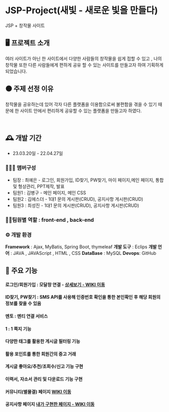 # JSP-Project(새빛 - 새로운 빛을 만들다)
JSP + 창작물 사이트


## 🖥️ 프로젝트 소개
여러 사이트가 아닌 한 사이트에서 다양한 사람들의 창작물을 쉽게 접할 수 있고 , 나의 창작물 또한 다른 사람들에게 편하게 공유 할 수 있는 사이트를 만들고자 하여 기획하게 되었습니다.
## ⚫ 주제 선정 이유
창작물을 공유하는데 있어 각자 다른 플랫폼을 이용함으로써 불편함을 겪을 수 있기 때문에 한 사이트 안에서 편리하게 공유할 수 있는 플랫폼을 만들고자 하였다.

<br>

## 🕰️ 개발 기간
* 23.03.20일 - 22.04.27일

### 🧑‍🤝‍🧑 맴버구성
 - 팀장 : 최예은 - 로그인, 회원가입, ID찾기, PW찾기, 마이 페이지,메인 페이지, 통합 및 형상관리, PPT제작, 발표
 - 팀원1 : 김병구 - 메인 페이지, 메인 CSS
 - 팀원2 : 김에스더 - 1대1 문의 게시판(CRUD), 공지사항 게시판(CRUD)
 - 팀원3 : 최성진 - 1대1 문의 게시판(CRUD), 공지사항 게시판(CRUD)
### 👩‍💻팀원별 역할 : front-end , back-end

### ⚙️ 개발 환경
**Framework** : Ajax, MyBatis, Spring Boot, thymeleaf
**개발 도구** : Eclips
**개발 언어** : JAVA , JAVAScript , HTML , CSS
**DataBase** : MySQL
**Devops**: GitHub


## 📌 주요 기능
#### 로그인/회원가입 : 모달창 연결 - <a href="https://github.com/chaehyuenwoo/SpringBoot-Project-MEGABOX/wiki/%EC%A3%BC%EC%9A%94-%EA%B8%B0%EB%8A%A5-%EC%86%8C%EA%B0%9C(Login)" >상세보기 - WIKI 이동</a>

#### ID찾기, PW찾기 : SMS API를 사용해 인증번호 확인을 통한 본인확인 후 해당 회원의 정보를 찾을 수 있음

#### 멘토 : 멘티 연결 서비스
#### 1 : 1 쪽지 기능
#### 다양한 태그를 활용한 게시글 필터링 기능
#### 활용 포인트를 통한 회원간의 중고 거래
#### 게시글 좋아요/추천/조회수/신고 기능 구현
#### 이력서, 자소서 관리 및 다운로드 기능 구현
#### 커뮤니티(별물결) 페이지 <a href="https://github.com/truelovekis/winwin/wiki" > WIKI 이동</a>
#### 공지사항 페이지 <a href="https://github.com/chaehyuenwoo/SpringBoot-Project-MEGABOX/wiki/%EC%A3%BC%EC%9A%94-%EA%B8%B0%EB%8A%A5-%EC%86%8C%EA%B0%9C(Login)" >내가 구현한 페이지 - WIKI 이동</a>


